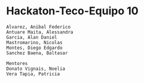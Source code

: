 # Hackaton-Teco-Equipo 10
```
Alvarez, Anibal Federico
Antuare Maita, Alessandra
Garcia, Alan Daniel
Mastromarino, Nicolas
Montes, Diego Edgardo
Sanchez Baena, Baltasar
```
```
Mentores
Donato Vignais, Noelia
Vera Tapia, Patricia
```

